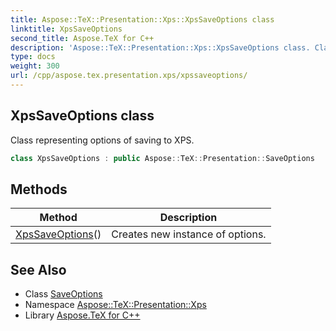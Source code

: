 ```yaml
---
title: Aspose::TeX::Presentation::Xps::XpsSaveOptions class
linktitle: XpsSaveOptions
second_title: Aspose.TeX for C++
description: 'Aspose::TeX::Presentation::Xps::XpsSaveOptions class. Class representing options of saving to XPS in C++.'
type: docs
weight: 300
url: /cpp/aspose.tex.presentation.xps/xpssaveoptions/
---
```

## XpsSaveOptions class


Class representing options of saving to XPS.

```cpp
class XpsSaveOptions : public Aspose::TeX::Presentation::SaveOptions
```

## Methods

| Method | Description |
| --- | --- |
| [XpsSaveOptions](./xpssaveoptions/)() | Creates new instance of options. |
## See Also

* Class [SaveOptions](../../aspose.tex.presentation/saveoptions/)
* Namespace [Aspose::TeX::Presentation::Xps](../)
* Library [Aspose.TeX for C++](../../)
